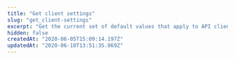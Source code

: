 ```yaml
---
title: "Get client settings"
slug: "get_client-settings"
excerpt: "Get the current set of default values that apply to API clients keyed by the current authorization token."
hidden: false
createdAt: "2020-06-05T15:09:14.197Z"
updatedAt: "2020-06-10T13:51:35.069Z"
---
```

